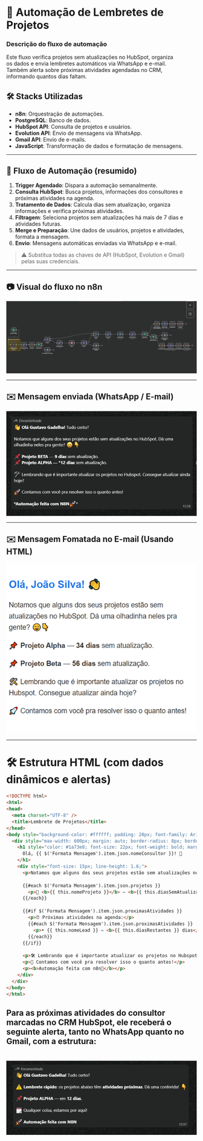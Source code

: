 # 🚀 Automação de Lembretes de Projetos


### Descrição do fluxo de automação

Este fluxo verifica projetos sem atualizações no HubSpot, organiza <br>os dados e envia lembretes automáticos via WhatsApp e e-mail.  
Também alerta sobre próximas atividades agendadas no CRM,<br> informando quantos dias faltam.


## 🛠 Stacks Utilizadas
- **n8n**: Orquestração de automações.  
- **PostgreSQL**: Banco de dados.  
- **HubSpot API**: Consulta de projetos e usuários.  
- **Evolution API**: Envio de mensagens via WhatsApp.  
- **Gmail API**: Envio de e-mails.  
- **JavaScript**: Transformação de dados e formatação de mensagens.

---

## 🔄 Fluxo de Automação (resumido)

1. **Trigger Agendado**: Dispara a automação semanalmente.  
2. **Consulta HubSpot**: Busca projetos, informações dos consultores e próximas atividades na agenda.  
3. **Tratamento de Dados**: Calcula dias sem atualização, organiza informações e verifica próximas atividades.  
4. **Filtragem**: Seleciona projetos sem atualizações há mais de 7 dias e atividades futuras.  
5. **Merge e Preparação**: Une dados de usuários, projetos e atividades, formata a mensagem.  
6. **Envio**: Mensagens automáticas enviadas via WhatsApp e e-mail.  

> ⚠️ Substitua todas as chaves de API (HubSpot, Evolution e Gmail) pelas suas credenciais.

---

## 📷 Visual do fluxo no n8n

![Exemplo de fluxo no n8n](imagemn8n.png)

---

## ✉️ Mensagem enviada (WhatsApp / E-mail)

![Msg formatada WhatsApp](ImagemExemploWPP.png)



---

## ✉️ Mensagem Fomatada no E-mail (Usando HTML)

![Msg formatada G-mail](msgHTML.png)

---

# 🛠️ Estrutura HTML (com dados dinâmicos e alertas)

```html
<!DOCTYPE html>
<html>
<head>
  <meta charset="UTF-8" />
  <title>Lembrete de Projetos</title>
</head>
<body style="background-color: #ffffff; padding: 20px; font-family: Arial, sans-serif; color: #333;">
  <div style="max-width: 600px; margin: auto; border-radius: 8px; border: 1px solid #ddd; padding: 24px; text-align: left;">
    <h1 style="color: #1a73e8; font-size: 22px; font-weight: bold; margin-bottom: 20px;">
      Olá, {{ $('Formata Mensagem').item.json.nomeConsultor }}! 👋
    </h1>
    <div style="font-size: 15px; line-height: 1.6;">
      <p>Notamos que alguns dos seus projetos estão sem atualizações no HubSpot. Dá uma olhadinha neles pra gente? 😄👇</p>

      {{#each $('Formata Mensagem').item.json.projetos }}
        <p>📌 <b>{{ this.nomeProjeto }}</b> — <b>{{ this.diasSemAtualizacao }} dias</b> sem atualização.</p>
      {{/each}}

      {{#if $('Formata Mensagem').item.json.proximasAtividades }}
        <p>⏰ Próximas atividades na agenda:</p>
        {{#each $('Formata Mensagem').item.json.proximasAtividades }}
          <p>• {{ this.nomeLead }} — <b>{{ this.diasRestantes }} dias</b> restantes</p>
        {{/each}}
      {{/if}}

      <p>🛠️ Lembrando que é importante atualizar os projetos no Hubspot. Consegue atualizar ainda hoje?</p>
      <p>🚀 Contamos com você pra resolver isso o quanto antes!</p>
      <p><b>Automação feita com n8n🚀</b></p>
    </div>
  </div>
</body>
</html>
```

## Para as próximas atividades do consultor marcadas no CRM HubSpot, ele receberá o seguinte alerta, tanto no WhatsApp quanto no Gmail, com a estrutura:  
# ![Exemplo de mensagem de alerta](msgProximaATV.png)
